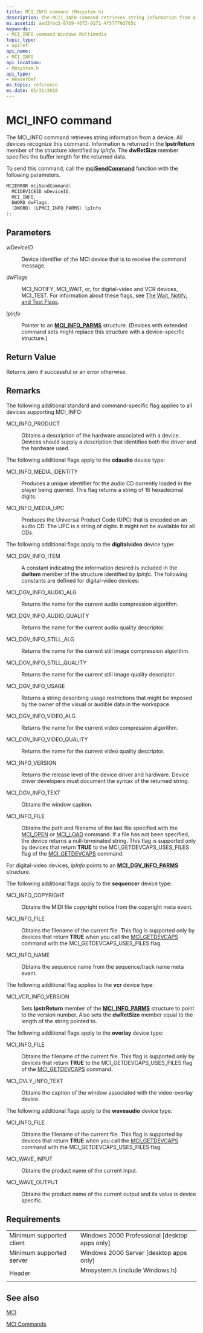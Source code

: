 ```yaml
---
title: MCI_INFO command (Mmsystem.h)
description: The MCI\_INFO command retrieves string information from a device.
ms.assetid: aed3fed3-87b9-4673-9171-4f57770d765c
keywords:
- MCI_INFO command Windows Multimedia
topic_type:
- apiref
api_name:
- MCI_INFO
api_location:
- Mmsystem.h
api_type:
- HeaderDef
ms.topic: reference
ms.date: 05/31/2018
---
```


# MCI\_INFO command

The MCI\_INFO command retrieves string information from a device. All devices recognize this command. Information is returned in the **lpstrReturn** member of the structure identified by *lpInfo*. The **dwRetSize** member specifies the buffer length for the returned data.

To send this command, call the [**mciSendCommand**](/previous-versions//dd757160(v=vs.85)) function with the following parameters.


```C++
MCIERROR mciSendCommand(
  MCIDEVICEID wDeviceID, 
  MCI_INFO, 
  DWORD dwFlags, 
  (DWORD) (LPMCI_INFO_PARMS) lpInfo
);
```



## Parameters

<dl> <dt>

<span id="wDeviceID"></span><span id="wdeviceid"></span><span id="WDEVICEID"></span>*wDeviceID*
</dt> <dd>

Device identifier of the MCI device that is to receive the command message.

</dd> <dt>

<span id="dwFlags"></span><span id="dwflags"></span><span id="DWFLAGS"></span>*dwFlags*
</dt> <dd>

MCI\_NOTIFY, MCI\_WAIT, or, for digital-video and VCR devices, MCI\_TEST. For information about these flags, see [The Wait, Notify, and Test Flags](the-wait-notify-and-test-flags.md).

</dd> <dt>

<span id="lpInfo"></span><span id="lpinfo"></span><span id="LPINFO"></span>*lpInfo*
</dt> <dd>

Pointer to an [**MCI\_INFO\_PARMS**](mci-info-parms.md) structure. (Devices with extended command sets might replace this structure with a device-specific structure.)

</dd> </dl>

## Return Value

Returns zero if successful or an error otherwise.

## Remarks

The following additional standard and command-specific flag applies to all devices supporting MCI\_INFO:

<dl> <dt>

<span id="MCI_INFO_PRODUCT"></span><span id="mci_info_product"></span>MCI\_INFO\_PRODUCT
</dt> <dd>

Obtains a description of the hardware associated with a device. Devices should supply a description that identifies both the driver and the hardware used.

</dd> </dl>

The following additional flags apply to the **cdaudio** device type:

<dl> <dt>

<span id="MCI_INFO_MEDIA_IDENTITY"></span><span id="mci_info_media_identity"></span>MCI\_INFO\_MEDIA\_IDENTITY
</dt> <dd>

Produces a unique identifier for the audio CD currently loaded in the player being queried. This flag returns a string of 16 hexadecimal digits.

</dd> <dt>

<span id="MCI_INFO_MEDIA_UPC"></span><span id="mci_info_media_upc"></span>MCI\_INFO\_MEDIA\_UPC
</dt> <dd>

Produces the Universal Product Code (UPC) that is encoded on an audio CD. The UPC is a string of digits. It might not be available for all CDs.

</dd> </dl>

The following additional flags apply to the **digitalvideo** device type:

<dl> <dt>

<span id="MCI_DGV_INFO_ITEM"></span><span id="mci_dgv_info_item"></span>MCI\_DGV\_INFO\_ITEM
</dt> <dd>

A constant indicating the information desired is included in the **dwItem** member of the structure identified by *lpInfo*. The following constants are defined for digital-video devices:

</dd> <dt>

<span id="MCI_DGV_INFO_AUDIO_ALG"></span><span id="mci_dgv_info_audio_alg"></span>MCI\_DGV\_INFO\_AUDIO\_ALG
</dt> <dd>

Returns the name for the current audio compression algorithm.

</dd> <dt>

<span id="MCI_DGV_INFO_AUDIO_QUALITY"></span><span id="mci_dgv_info_audio_quality"></span>MCI\_DGV\_INFO\_AUDIO\_QUALITY
</dt> <dd>

Returns the name for the current audio quality descriptor.

</dd> <dt>

<span id="MCI_DGV_INFO_STILL_ALG"></span><span id="mci_dgv_info_still_alg"></span>MCI\_DGV\_INFO\_STILL\_ALG
</dt> <dd>

Returns the name for the current still image compression algorithm.

</dd> <dt>

<span id="MCI_DGV_INFO_STILL_QUALITY"></span><span id="mci_dgv_info_still_quality"></span>MCI\_DGV\_INFO\_STILL\_QUALITY
</dt> <dd>

Returns the name for the current still image quality descriptor.

</dd> <dt>

<span id="MCI_DGV_INFO_USAGE"></span><span id="mci_dgv_info_usage"></span>MCI\_DGV\_INFO\_USAGE
</dt> <dd>

Returns a string describing usage restrictions that might be imposed by the owner of the visual or audible data in the workspace.

</dd> <dt>

<span id="MCI_DGV_INFO_VIDEO_ALG"></span><span id="mci_dgv_info_video_alg"></span>MCI\_DGV\_INFO\_VIDEO\_ALG
</dt> <dd>

Returns the name for the current video compression algorithm.

</dd> <dt>

<span id="MCI_DGV_INFO_VIDEO_QUALITY"></span><span id="mci_dgv_info_video_quality"></span>MCI\_DGV\_INFO\_VIDEO\_QUALITY
</dt> <dd>

Returns the name for the current video quality descriptor.

</dd> <dt>

<span id="MCI_INFO_VERSION"></span><span id="mci_info_version"></span>MCI\_INFO\_VERSION
</dt> <dd>

Returns the release level of the device driver and hardware. Device driver developers must document the syntax of the returned string.

</dd> <dt>

<span id="MCI_DGV_INFO_TEXT"></span><span id="mci_dgv_info_text"></span>MCI\_DGV\_INFO\_TEXT
</dt> <dd>

Obtains the window caption.

</dd> <dt>

<span id="MCI_INFO_FILE"></span><span id="mci_info_file"></span>MCI\_INFO\_FILE
</dt> <dd>

Obtains the path and filename of the last file specified with the [MCI\_OPEN](mci-open.md) or [MCI\_LOAD](mci-load.md) command. If a file has not been specified, the device returns a null-terminated string. This flag is supported only by devices that return **TRUE** to the MCI\_GETDEVCAPS\_USES\_FILES flag of the [MCI\_GETDEVCAPS](mci-getdevcaps.md) command.

</dd> </dl>

For digital-video devices, *lpInfo* points to an [**MCI\_DGV\_INFO\_PARMS**](/windows/desktop/api/Digitalv/ns-digitalv-mci_dgv_info_parmsa) structure.

The following additional flags apply to the **sequencer** device type:

<dl> <dt>

<span id="MCI_INFO_COPYRIGHT"></span><span id="mci_info_copyright"></span>MCI\_INFO\_COPYRIGHT
</dt> <dd>

Obtains the MIDI file copyright notice from the copyright meta event.

</dd> <dt>

<span id="MCI_INFO_FILE"></span><span id="mci_info_file"></span>MCI\_INFO\_FILE
</dt> <dd>

Obtains the filename of the current file. This flag is supported only by devices that return **TRUE** when you call the [MCI\_GETDEVCAPS](mci-getdevcaps.md) command with the MCI\_GETDEVCAPS\_USES\_FILES flag.

</dd> <dt>

<span id="MCI_INFO_NAME"></span><span id="mci_info_name"></span>MCI\_INFO\_NAME
</dt> <dd>

Obtains the sequence name from the sequence/track name meta event.

</dd> </dl>

The following additional flag applies to the **vcr** device type:

<dl> <dt>

<span id="MCI_VCR_INFO_VERSION"></span><span id="mci_vcr_info_version"></span>MCI\_VCR\_INFO\_VERSION
</dt> <dd>

Sets **lpstrReturn** member of the [**MCI\_INFO\_PARMS**](mci-info-parms.md) structure to point to the version number. Also sets the **dwRetSize** member equal to the length of the string pointed to.

</dd> </dl>

The following additional flags apply to the **overlay** device type:

<dl> <dt>

<span id="MCI_INFO_FILE"></span><span id="mci_info_file"></span>MCI\_INFO\_FILE
</dt> <dd>

Obtains the filename of the current file. This flag is supported only by devices that return **TRUE** to the MCI\_GETDEVCAPS\_USES\_FILES flag of the [MCI\_GETDEVCAPS](mci-getdevcaps.md) command.

</dd> <dt>

<span id="MCI_OVLY_INFO_TEXT"></span><span id="mci_ovly_info_text"></span>MCI\_OVLY\_INFO\_TEXT
</dt> <dd>

Obtains the caption of the window associated with the video-overlay device.

</dd> </dl>

The following additional flags apply to the **waveaudio** device type:

<dl> <dt>

<span id="MCI_INFO_FILE"></span><span id="mci_info_file"></span>MCI\_INFO\_FILE
</dt> <dd>

Obtains the filename of the current file. This flag is supported by devices that return **TRUE** when you call the [MCI\_GETDEVCAPS](mci-getdevcaps.md) command with the MCI\_GETDEVCAPS\_USES\_FILES flag.

</dd> <dt>

<span id="MCI_WAVE_INPUT"></span><span id="mci_wave_input"></span>MCI\_WAVE\_INPUT
</dt> <dd>

Obtains the product name of the current input.

</dd> <dt>

<span id="MCI_WAVE_OUTPUT"></span><span id="mci_wave_output"></span>MCI\_WAVE\_OUTPUT
</dt> <dd>

Obtains the product name of the current output and its value is device specific.

</dd> </dl>

## Requirements



|                                     |                                                                                                           |
|-------------------------------------|-----------------------------------------------------------------------------------------------------------|
| Minimum supported client<br/> | Windows 2000 Professional \[desktop apps only\]<br/>                                                |
| Minimum supported server<br/> | Windows 2000 Server \[desktop apps only\]<br/>                                                      |
| Header<br/>                   | <dl> <dt>Mmsystem.h (include Windows.h)</dt> </dl> |



## See also

<dl> <dt>

[MCI](mci.md)
</dt> <dt>

[MCI Commands](mci-commands.md)
</dt> </dl>

 

